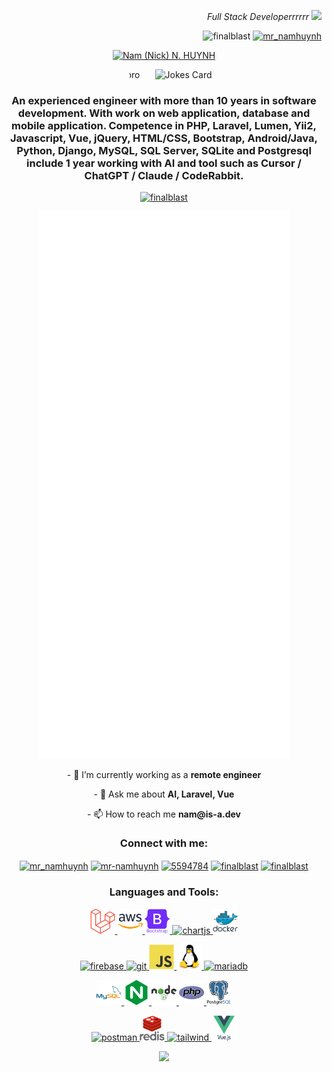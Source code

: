 <p align="right"><em>Full Stack Developerrrrrr <img src="https://media.giphy.com/media/WUlplcMpOCEmTGBtBW/giphy.gif" width="30"></em></p>
<p align="right"><img src="https://komarev.com/ghpvc/?username=finalblast&label=Profile%20views&color=0e75b6&style=flat" alt="finalblast" /> <a href="https://twitter.com/mr_namhuynh" target="blank"><img src="https://img.shields.io/twitter/follow/mr_namhuynh?logo=twitter" alt="mr_namhuynh" /></a></p>

<p align="center"><a href="https://nam.is-a.dev"><img src="https://readme-typing-svg.demolab.com?font=Fira+Code&pause=1000&width=435&lines=Hi+%F0%9F%91%8B+I'm+Nam+(Nick)+N.+HUYNH" alt="Nam (Nick) N. HUYNH" /></a></p>
<p align="center"><img src="https://avatars.githubusercontent.com/u/9843565?v=4" alt="profile" width="200" style="clip-path: circle();" /> <img src="https://readme-jokes.vercel.app/api" alt="Jokes Card" /></p>
<h3 align="center">An experienced engineer with more than 10 years in software development. With work on web application, database and mobile application. Competence in PHP, Laravel, Lumen, Yii2, Javascript, Vue, jQuery, HTML/CSS, Bootstrap, Android/Java, Python, Django, MySQL, SQL Server, SQLite and Postgresql include 1 year working with AI and tool such as Cursor / ChatGPT / Claude / CodeRabbit.</h3>
<p align="center"> <a href="https://nam.is-a.dev"><img src="https://github-profile-trophy.vercel.app/?username=finalblast&row=2&column=4&margin-w=15&margin-h=15&theme=radical" alt="finalblast" /></a> </p>

<p align="center"><img src="/github-metrics.svg" alt="Metrics" width="400"></p>

<p align="center">- 🔭 I’m currently working as a <strong>remote engineer</strong></p>

<p align="center">- 💬 Ask me about <strong>AI, Laravel, Vue</strong></p>

<p align="center">- 📫 How to reach me <strong>nam@is-a.dev</strong></p>

<h3 align="center">Connect with me:</h3>
<p align="center">
<a href="https://twitter.com/mr_namhuynh" target="blank"><img align="center" src="https://raw.githubusercontent.com/rahuldkjain/github-profile-readme-generator/master/src/images/icons/Social/twitter.svg" alt="mr_namhuynh" height="30" width="40" /></a>
<a href="https://linkedin.com/in/mr-namhuynh" target="blank"><img align="center" src="https://raw.githubusercontent.com/rahuldkjain/github-profile-readme-generator/master/src/images/icons/Social/linked-in-alt.svg" alt="mr-namhuynh" height="30" width="40" /></a>
<a href="https://stackoverflow.com/users/5594784" target="blank"><img align="center" src="https://raw.githubusercontent.com/rahuldkjain/github-profile-readme-generator/master/src/images/icons/Social/stack-overflow.svg" alt="5594784" height="30" width="40" /></a>
<a href="https://fb.com/finalblast" target="blank"><img align="center" src="https://raw.githubusercontent.com/rahuldkjain/github-profile-readme-generator/master/src/images/icons/Social/facebook.svg" alt="finalblast" height="30" width="40" /></a>
<a href="https://github.com/finalblast" target="blank"><img align="center" src="https://raw.githubusercontent.com/rahuldkjain/github-profile-readme-generator/master/src/images/icons/Social/github.svg" alt="finalblast" height="30" width="40" /></a>
</p>

<h3 align="center">Languages and Tools:</h3>
<p align="center"> <a href="https://laravel.com/" target="_blank" rel="noreferrer"> <img src="https://raw.githubusercontent.com/devicons/devicon/master/icons/laravel/laravel-original.svg" alt="laravel" width="40" height="40"/> </a> <a href="https://aws.amazon.com" target="_blank" rel="noreferrer"> <img src="https://raw.githubusercontent.com/devicons/devicon/master/icons/amazonwebservices/amazonwebservices-original-wordmark.svg" alt="aws" width="40" height="40"/> </a> <a href="https://getbootstrap.com" target="_blank" rel="noreferrer"> <img src="https://raw.githubusercontent.com/devicons/devicon/master/icons/bootstrap/bootstrap-plain-wordmark.svg" alt="bootstrap" width="40" height="40"/> </a> <a href="https://www.chartjs.org" target="_blank" rel="noreferrer"> <img src="https://www.chartjs.org/media/logo-title.svg" alt="chartjs" width="40" height="40"/> </a> <a href="https://www.docker.com/" target="_blank" rel="noreferrer"> <img src="https://raw.githubusercontent.com/devicons/devicon/master/icons/docker/docker-original-wordmark.svg" alt="docker" width="40" height="40"/> </a></p>

<p align="center"> <a href="https://firebase.google.com/" target="_blank" rel="noreferrer"> <img src="https://www.vectorlogo.zone/logos/firebase/firebase-icon.svg" alt="firebase" width="40" height="40"/> </a> <a href="https://git-scm.com/" target="_blank" rel="noreferrer"> <img src="https://www.vectorlogo.zone/logos/git-scm/git-scm-icon.svg" alt="git" width="40" height="40"/> </a> <a href="https://developer.mozilla.org/en-US/docs/Web/JavaScript" target="_blank" rel="noreferrer"> <img src="https://raw.githubusercontent.com/devicons/devicon/master/icons/javascript/javascript-original.svg" alt="javascript" width="40" height="40"/> </a> <a href="https://www.linux.org/" target="_blank" rel="noreferrer"> <img src="https://raw.githubusercontent.com/devicons/devicon/master/icons/linux/linux-original.svg" alt="linux" width="40" height="40"/> </a> <a href="https://mariadb.org/" target="_blank" rel="noreferrer"> <img src="https://www.vectorlogo.zone/logos/mariadb/mariadb-icon.svg" alt="mariadb" width="40" height="40"/> </a></p>

<p align="center"> <a href="https://www.mysql.com/" target="_blank" rel="noreferrer"> <img src="https://raw.githubusercontent.com/devicons/devicon/master/icons/mysql/mysql-original-wordmark.svg" alt="mysql" width="40" height="40"/> </a> <a href="https://www.nginx.com" target="_blank" rel="noreferrer"> <img src="https://raw.githubusercontent.com/devicons/devicon/master/icons/nginx/nginx-original.svg" alt="nginx" width="40" height="40"/> </a> <a href="https://nodejs.org" target="_blank" rel="noreferrer"> <img src="https://raw.githubusercontent.com/devicons/devicon/master/icons/nodejs/nodejs-original-wordmark.svg" alt="nodejs" width="40" height="40"/> </a> <a href="https://www.php.net" target="_blank" rel="noreferrer"> <img src="https://raw.githubusercontent.com/devicons/devicon/master/icons/php/php-original.svg" alt="php" width="40" height="40"/> </a> <a href="https://www.postgresql.org" target="_blank" rel="noreferrer"> <img src="https://raw.githubusercontent.com/devicons/devicon/master/icons/postgresql/postgresql-original-wordmark.svg" alt="postgresql" width="40" height="40"/> </a></p>

<p align="center"> <a href="https://postman.com" target="_blank" rel="noreferrer"> <img src="https://www.vectorlogo.zone/logos/getpostman/getpostman-icon.svg" alt="postman" width="40" height="40"/> </a> <a href="https://redis.io" target="_blank" rel="noreferrer"> <img src="https://raw.githubusercontent.com/devicons/devicon/master/icons/redis/redis-original-wordmark.svg" alt="redis" width="40" height="40"/> </a> <a href="https://tailwindcss.com/" target="_blank" rel="noreferrer"> <img src="https://www.vectorlogo.zone/logos/tailwindcss/tailwindcss-icon.svg" alt="tailwind" width="40" height="40"/> </a> <a href="https://vuejs.org/" target="_blank" rel="noreferrer"> <img src="https://raw.githubusercontent.com/devicons/devicon/master/icons/vuejs/vuejs-original-wordmark.svg" alt="vuejs" width="40" height="40"/> </a> </p>

<p align="center"><img src="https://github-readme-stats.vercel.app/api/wakatime/?username=finalblast&theme=radical&link=https://www.github.com/finalblast"></p>
